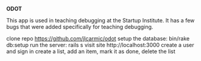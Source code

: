 **ODOT**

This app is used in teaching debugging at the Startup Institute. It has a few bugs that were added specifically for teaching debugging.


clone repo  https://github.com/jlcarmic/odot
setup the database: bin/rake db:setup
run the server: rails s
visit site http://localhost:3000
create a user and sign in
create a list, add an item, mark it as done, delete the list
